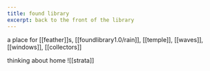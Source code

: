 ```yaml
---
title: found library
excerpt: back to the front of the library
---
```

a place for [[feather]]s, [[foundlibrary1.0/rain]], [[temple]], [[waves]], [[windows]], [[collectors]]

thinking about home ![[strata]]